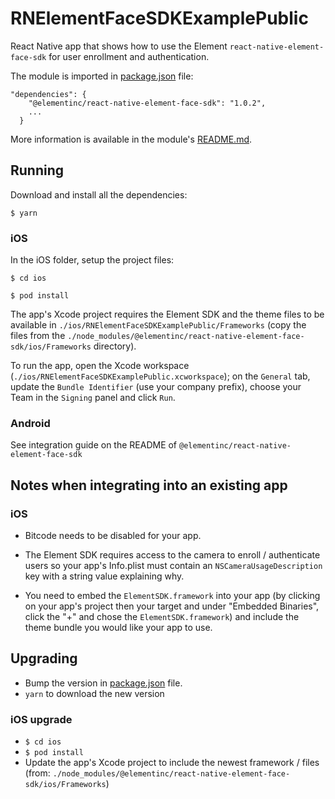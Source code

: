 # RNElementFaceSDKExamplePublic

React Native app that shows how to use the Element `react-native-element-face-sdk` for user enrollment and authentication.

The module is imported in [package.json](./package.json) file:
```
"dependencies": {
    "@elementinc/react-native-element-face-sdk": "1.0.2",
    ...
  }
```

More information is available in the module's [README.md](./node_modules/@elementinc/react-native-element-face-sdk/README.md).

## Running 

Download and install all the dependencies:

`$ yarn`

### iOS

In the iOS folder, setup the project files:

`$ cd ios`

`$ pod install`

The app's Xcode project requires the Element SDK and the theme files to be available in `./ios/RNElementFaceSDKExamplePublic/Frameworks` (copy the files from the `./node_modules/@elementinc/react-native-element-face-sdk/ios/Frameworks` directory).

To run the app, open the Xcode workspace (`./ios/RNElementFaceSDKExamplePublic.xcworkspace`); on the `General` tab, update the `Bundle Identifier` (use your company prefix), choose your Team in the `Signing` panel and click `Run`.

### Android

See integration guide on the README of `@elementinc/react-native-element-face-sdk`

## Notes when integrating into an existing app

### iOS

* Bitcode needs to be disabled for your app.

* The Element SDK requires access to the camera to enroll / authenticate users so your app's Info.plist must contain an `NSCameraUsageDescription` key with a string value explaining why.

* You need to embed the `ElementSDK.framework` into your app (by clicking on your app's project then your target and under "Embedded Binaries", click the "+" and chose the `ElementSDK.framework`) and include the theme bundle you would like your app to use.

## Upgrading

* Bump the version in [package.json](./package.json) file.
* `yarn` to download the new version

### iOS upgrade
* `$ cd ios`
* `$ pod install`
* Update the app's Xcode project to include the newest framework / files (from: `./node_modules/@elementinc/react-native-element-face-sdk/ios/Frameworks`)
